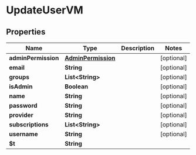 

# UpdateUserVM


## Properties

| Name | Type | Description | Notes |
|------------ | ------------- | ------------- | -------------|
|**adminPermission** | [**AdminPermission**](AdminPermission.md) |  |  [optional] |
|**email** | **String** |  |  [optional] |
|**groups** | **List&lt;String&gt;** |  |  [optional] |
|**isAdmin** | **Boolean** |  |  [optional] |
|**name** | **String** |  |  [optional] |
|**password** | **String** |  |  [optional] |
|**provider** | **String** |  |  [optional] |
|**subscriptions** | **List&lt;String&gt;** |  |  [optional] |
|**username** | **String** |  |  [optional] |
|**$t** | **String** |  |  |



